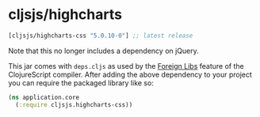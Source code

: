 # cljsjs/highcharts

[](dependency)
```clojure
[cljsjs/highcharts-css "5.0.10-0"] ;; latest release
```
[](/dependency)

Note that this no longer includes a dependency on jQuery.

This jar comes with `deps.cljs` as used by the [Foreign Libs][flibs] feature
of the ClojureScript compiler. After adding the above dependency to your project
you can require the packaged library like so:

```clojure
(ns application.core
  (:require cljsjs.highcharts-css))
```

[flibs]: https://clojurescript.org/reference/packaging-foreign-deps
